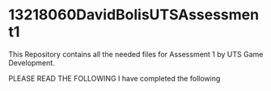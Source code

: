 # 13218060DavidBolisUTSAssessment1
This Repository contains all the needed files for Assessment 1 by UTS Game Development.

PLEASE READ THE FOLLOWING
I have completed the following
